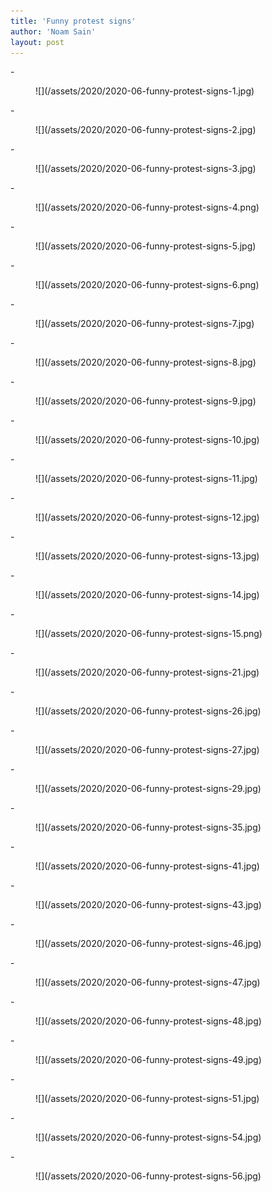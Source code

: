 ```yaml
---
title: 'Funny protest signs'
author: 'Noam Sain'
layout: post
---
```


<div class="wp-block-jetpack-slideshow aligncenter" data-effect="slide"><div class="wp-block-jetpack-slideshow_container swiper-container">- <figure>![](/assets/2020/2020-06-funny-protest-signs-1.jpg)</figure>
- <figure>![](/assets/2020/2020-06-funny-protest-signs-2.jpg)</figure>
- <figure>![](/assets/2020/2020-06-funny-protest-signs-3.jpg)</figure>
- <figure>![](/assets/2020/2020-06-funny-protest-signs-4.png)</figure>
- <figure>![](/assets/2020/2020-06-funny-protest-signs-5.jpg)</figure>
- <figure>![](/assets/2020/2020-06-funny-protest-signs-6.png)</figure>
- <figure>![](/assets/2020/2020-06-funny-protest-signs-7.jpg)</figure>
- <figure>![](/assets/2020/2020-06-funny-protest-signs-8.jpg)</figure>
- <figure>![](/assets/2020/2020-06-funny-protest-signs-9.jpg)</figure>
- <figure>![](/assets/2020/2020-06-funny-protest-signs-10.jpg)</figure>
- <figure>![](/assets/2020/2020-06-funny-protest-signs-11.jpg)</figure>
- <figure>![](/assets/2020/2020-06-funny-protest-signs-12.jpg)</figure>
- <figure>![](/assets/2020/2020-06-funny-protest-signs-13.jpg)</figure>
- <figure>![](/assets/2020/2020-06-funny-protest-signs-14.jpg)</figure>
- <figure>![](/assets/2020/2020-06-funny-protest-signs-15.png)</figure>
- <figure>![](/assets/2020/2020-06-funny-protest-signs-21.jpg)</figure>
- <figure>![](/assets/2020/2020-06-funny-protest-signs-26.jpg)</figure>
- <figure>![](/assets/2020/2020-06-funny-protest-signs-27.jpg)</figure>
- <figure>![](/assets/2020/2020-06-funny-protest-signs-29.jpg)</figure>
- <figure>![](/assets/2020/2020-06-funny-protest-signs-35.jpg)</figure>
- <figure>![](/assets/2020/2020-06-funny-protest-signs-41.jpg)</figure>
- <figure>![](/assets/2020/2020-06-funny-protest-signs-43.jpg)</figure>
- <figure>![](/assets/2020/2020-06-funny-protest-signs-46.jpg)</figure>
- <figure>![](/assets/2020/2020-06-funny-protest-signs-47.jpg)</figure>
- <figure>![](/assets/2020/2020-06-funny-protest-signs-48.jpg)</figure>
- <figure>![](/assets/2020/2020-06-funny-protest-signs-49.jpg)</figure>
- <figure>![](/assets/2020/2020-06-funny-protest-signs-51.jpg)</figure>
- <figure>![](/assets/2020/2020-06-funny-protest-signs-54.jpg)</figure>
- <figure>![](/assets/2020/2020-06-funny-protest-signs-56.jpg)</figure>

<a class="wp-block-jetpack-slideshow_button-prev swiper-button-prev swiper-button-white" role="button"></a><a class="wp-block-jetpack-slideshow_button-next swiper-button-next swiper-button-white" role="button"></a><a aria-label="Pause Slideshow" class="wp-block-jetpack-slideshow_button-pause" role="button"></a><div class="wp-block-jetpack-slideshow_pagination swiper-pagination swiper-pagination-white"></div></div></div>